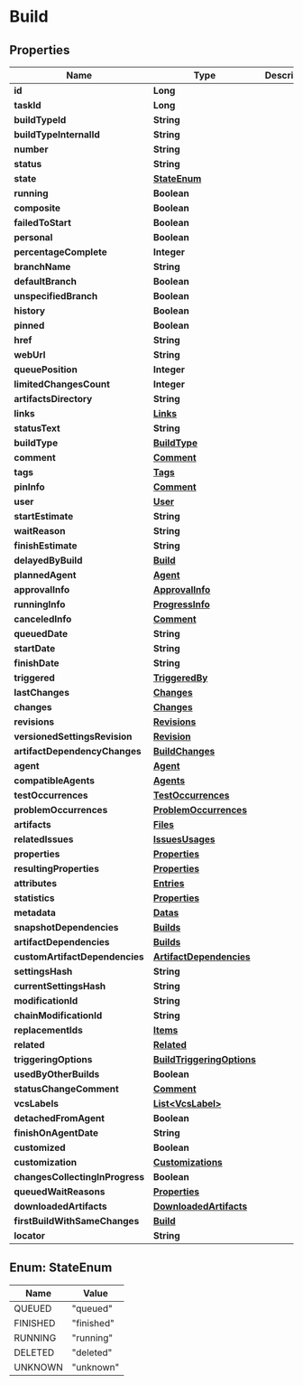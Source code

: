 
# Build

## Properties
Name | Type | Description | Notes
------------ | ------------- | ------------- | -------------
**id** | **Long** |  |  [optional]
**taskId** | **Long** |  |  [optional]
**buildTypeId** | **String** |  |  [optional]
**buildTypeInternalId** | **String** |  |  [optional]
**number** | **String** |  |  [optional]
**status** | **String** |  |  [optional]
**state** | [**StateEnum**](#StateEnum) |  |  [optional]
**running** | **Boolean** |  |  [optional]
**composite** | **Boolean** |  |  [optional]
**failedToStart** | **Boolean** |  |  [optional]
**personal** | **Boolean** |  |  [optional]
**percentageComplete** | **Integer** |  |  [optional]
**branchName** | **String** |  |  [optional]
**defaultBranch** | **Boolean** |  |  [optional]
**unspecifiedBranch** | **Boolean** |  |  [optional]
**history** | **Boolean** |  |  [optional]
**pinned** | **Boolean** |  |  [optional]
**href** | **String** |  |  [optional]
**webUrl** | **String** |  |  [optional]
**queuePosition** | **Integer** |  |  [optional]
**limitedChangesCount** | **Integer** |  |  [optional]
**artifactsDirectory** | **String** |  |  [optional]
**links** | [**Links**](Links.md) |  |  [optional]
**statusText** | **String** |  |  [optional]
**buildType** | [**BuildType**](BuildType.md) |  |  [optional]
**comment** | [**Comment**](Comment.md) |  |  [optional]
**tags** | [**Tags**](Tags.md) |  |  [optional]
**pinInfo** | [**Comment**](Comment.md) |  |  [optional]
**user** | [**User**](User.md) |  |  [optional]
**startEstimate** | **String** |  |  [optional]
**waitReason** | **String** |  |  [optional]
**finishEstimate** | **String** |  |  [optional]
**delayedByBuild** | [**Build**](Build.md) |  |  [optional]
**plannedAgent** | [**Agent**](Agent.md) |  |  [optional]
**approvalInfo** | [**ApprovalInfo**](ApprovalInfo.md) |  |  [optional]
**runningInfo** | [**ProgressInfo**](ProgressInfo.md) |  |  [optional]
**canceledInfo** | [**Comment**](Comment.md) |  |  [optional]
**queuedDate** | **String** |  |  [optional]
**startDate** | **String** |  |  [optional]
**finishDate** | **String** |  |  [optional]
**triggered** | [**TriggeredBy**](TriggeredBy.md) |  |  [optional]
**lastChanges** | [**Changes**](Changes.md) |  |  [optional]
**changes** | [**Changes**](Changes.md) |  |  [optional]
**revisions** | [**Revisions**](Revisions.md) |  |  [optional]
**versionedSettingsRevision** | [**Revision**](Revision.md) |  |  [optional]
**artifactDependencyChanges** | [**BuildChanges**](BuildChanges.md) |  |  [optional]
**agent** | [**Agent**](Agent.md) |  |  [optional]
**compatibleAgents** | [**Agents**](Agents.md) |  |  [optional]
**testOccurrences** | [**TestOccurrences**](TestOccurrences.md) |  |  [optional]
**problemOccurrences** | [**ProblemOccurrences**](ProblemOccurrences.md) |  |  [optional]
**artifacts** | [**Files**](Files.md) |  |  [optional]
**relatedIssues** | [**IssuesUsages**](IssuesUsages.md) |  |  [optional]
**properties** | [**Properties**](Properties.md) |  |  [optional]
**resultingProperties** | [**Properties**](Properties.md) |  |  [optional]
**attributes** | [**Entries**](Entries.md) |  |  [optional]
**statistics** | [**Properties**](Properties.md) |  |  [optional]
**metadata** | [**Datas**](Datas.md) |  |  [optional]
**snapshotDependencies** | [**Builds**](Builds.md) |  |  [optional]
**artifactDependencies** | [**Builds**](Builds.md) |  |  [optional]
**customArtifactDependencies** | [**ArtifactDependencies**](ArtifactDependencies.md) |  |  [optional]
**settingsHash** | **String** |  |  [optional]
**currentSettingsHash** | **String** |  |  [optional]
**modificationId** | **String** |  |  [optional]
**chainModificationId** | **String** |  |  [optional]
**replacementIds** | [**Items**](Items.md) |  |  [optional]
**related** | [**Related**](Related.md) |  |  [optional]
**triggeringOptions** | [**BuildTriggeringOptions**](BuildTriggeringOptions.md) |  |  [optional]
**usedByOtherBuilds** | **Boolean** |  |  [optional]
**statusChangeComment** | [**Comment**](Comment.md) |  |  [optional]
**vcsLabels** | [**List&lt;VcsLabel&gt;**](VcsLabel.md) |  |  [optional]
**detachedFromAgent** | **Boolean** |  |  [optional]
**finishOnAgentDate** | **String** |  |  [optional]
**customized** | **Boolean** |  |  [optional]
**customization** | [**Customizations**](Customizations.md) |  |  [optional]
**changesCollectingInProgress** | **Boolean** |  |  [optional]
**queuedWaitReasons** | [**Properties**](Properties.md) |  |  [optional]
**downloadedArtifacts** | [**DownloadedArtifacts**](DownloadedArtifacts.md) |  |  [optional]
**firstBuildWithSameChanges** | [**Build**](Build.md) |  |  [optional]
**locator** | **String** |  |  [optional]


<a name="StateEnum"></a>
## Enum: StateEnum
Name | Value
---- | -----
QUEUED | &quot;queued&quot;
FINISHED | &quot;finished&quot;
RUNNING | &quot;running&quot;
DELETED | &quot;deleted&quot;
UNKNOWN | &quot;unknown&quot;



